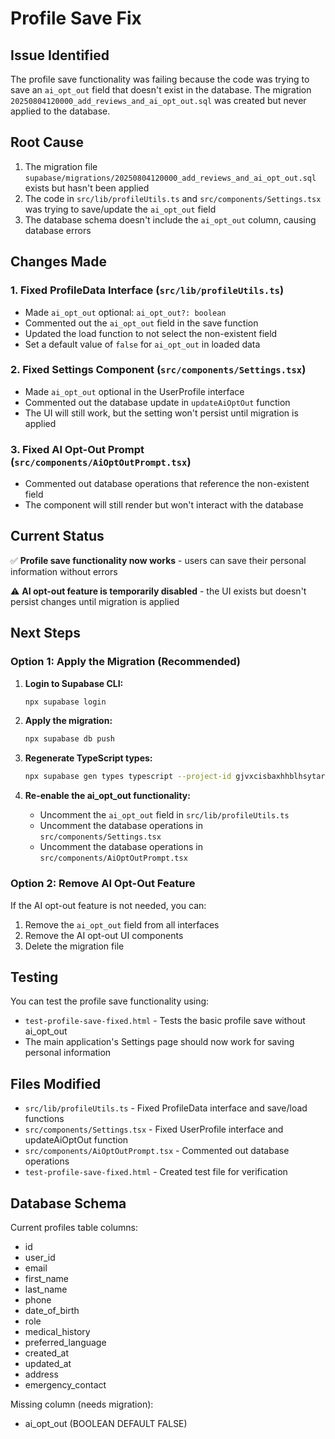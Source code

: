 # Profile Save Fix

## Issue Identified

The profile save functionality was failing because the code was trying to save an `ai_opt_out` field that doesn't exist in the database. The migration `20250804120000_add_reviews_and_ai_opt_out.sql` was created but never applied to the database.

## Root Cause

1. The migration file `supabase/migrations/20250804120000_add_reviews_and_ai_opt_out.sql` exists but hasn't been applied
2. The code in `src/lib/profileUtils.ts` and `src/components/Settings.tsx` was trying to save/update the `ai_opt_out` field
3. The database schema doesn't include the `ai_opt_out` column, causing database errors

## Changes Made

### 1. Fixed ProfileData Interface (`src/lib/profileUtils.ts`)
- Made `ai_opt_out` optional: `ai_opt_out?: boolean`
- Commented out the `ai_opt_out` field in the save function
- Updated the load function to not select the non-existent field
- Set a default value of `false` for `ai_opt_out` in loaded data

### 2. Fixed Settings Component (`src/components/Settings.tsx`)
- Made `ai_opt_out` optional in the UserProfile interface
- Commented out the database update in `updateAiOptOut` function
- The UI will still work, but the setting won't persist until migration is applied

### 3. Fixed AI Opt-Out Prompt (`src/components/AiOptOutPrompt.tsx`)
- Commented out database operations that reference the non-existent field
- The component will still render but won't interact with the database

## Current Status

✅ **Profile save functionality now works** - users can save their personal information without errors

⚠️ **AI opt-out feature is temporarily disabled** - the UI exists but doesn't persist changes until migration is applied

## Next Steps

### Option 1: Apply the Migration (Recommended)

1. **Login to Supabase CLI:**
   ```bash
   npx supabase login
   ```

2. **Apply the migration:**
   ```bash
   npx supabase db push
   ```

3. **Regenerate TypeScript types:**
   ```bash
   npx supabase gen types typescript --project-id gjvxcisbaxhhblhsytar --schema public > src/integrations/supabase/types.ts
   ```

4. **Re-enable the ai_opt_out functionality:**
   - Uncomment the `ai_opt_out` field in `src/lib/profileUtils.ts`
   - Uncomment the database operations in `src/components/Settings.tsx`
   - Uncomment the database operations in `src/components/AiOptOutPrompt.tsx`

### Option 2: Remove AI Opt-Out Feature

If the AI opt-out feature is not needed, you can:

1. Remove the `ai_opt_out` field from all interfaces
2. Remove the AI opt-out UI components
3. Delete the migration file

## Testing

You can test the profile save functionality using:
- `test-profile-save-fixed.html` - Tests the basic profile save without ai_opt_out
- The main application's Settings page should now work for saving personal information

## Files Modified

- `src/lib/profileUtils.ts` - Fixed ProfileData interface and save/load functions
- `src/components/Settings.tsx` - Fixed UserProfile interface and updateAiOptOut function
- `src/components/AiOptOutPrompt.tsx` - Commented out database operations
- `test-profile-save-fixed.html` - Created test file for verification

## Database Schema

Current profiles table columns:
- id
- user_id
- email
- first_name
- last_name
- phone
- date_of_birth
- role
- medical_history
- preferred_language
- created_at
- updated_at
- address
- emergency_contact

Missing column (needs migration):
- ai_opt_out (BOOLEAN DEFAULT FALSE)
